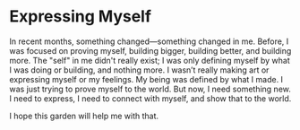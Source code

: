 # Expressing Myself

In recent months, something changed—something changed in me. Before, I was focused on proving myself, building bigger, building better, and building more. The "self" in me didn't really exist; I was only defining myself by what I was doing or building, and nothing more. I wasn’t really making art or expressing myself or my feelings. My being was defined by what I made. I was just trying to prove myself to the world. But now, I need something new. I need to express, I need to connect with myself, and show that to the world.

I hope this garden will help me with that.

